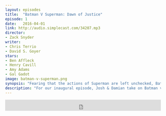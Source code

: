 ```yaml
---
layout: episodes
title:  "Batman V Superman: Dawn of Justice"
episode: 1
date:   2016-04-01
link: http://audio.simplecast.com/34207.mp3
director: 
- Zack Snyder
writer: 
- Chris Terrio
- David S. Goyer
stars: 
- Ben Affleck
- Henry Cavill
- Amy Adams
- Gal Gadot
image: batman-v-superman.png
synopsis: "Fearing that the actions of Superman are left unchecked, Batman takes on the Man of Steel, while the world wrestles with what kind of a hero it really needs."
description: "For our inaugural episode, Josh & Damian take on Batman v Superman: Dawn of Justice. We discuss how this film came to be, the trials and tribulations and try and see things a little clearer. "
---
```


<iframe frameborder='0' height='36px' scrolling='no' seamless src='https://simplecast.com/e/34207?style=dark' width='100%'></iframe>